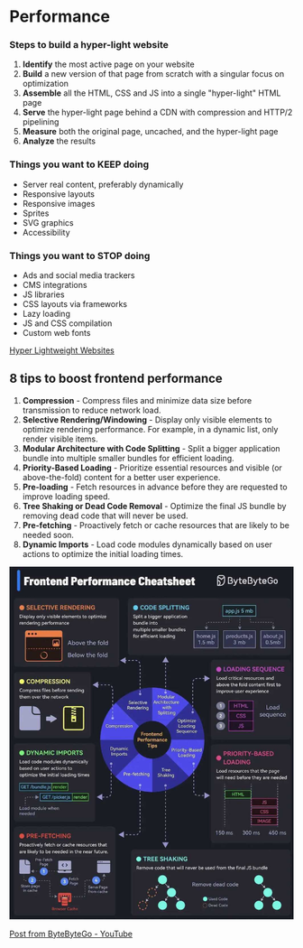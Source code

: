 # Performance

### Steps to build a hyper-light website

1. **Identify** the most active page on your website
2. **Build** a new version of that page from scratch with a singular focus on optimization
3. **Assemble** all the HTML, CSS and JS into a single "hyper-light" HTML page
4. **Serve** the hyper-light page behind a CDN with compression and HTTP/2 pipelining
5. **Measure** both the original page, uncached, and the hyper-light page
6. **Analyze** the results

### Things you want to KEEP doing

- Server real content, preferably dynamically
- Responsive layouts
- Responsive images
- Sprites
- SVG graphics
- Accessibility

### Things you want to STOP doing

- Ads and social media trackers
- CMS integrations
- JS libraries
- CSS layouts via frameworks
- Lazy loading
- JS and CSS compilation
- Custom web fonts

[Hyper Lightweight Websites](https://www.youtube.com/watch?v=VUwyYhNO63I)

## 8 tips to boost frontend performance

1. **Compression** - Compress files and minimize data size before transmission to reduce network load.
2. **Selective Rendering/Windowing** - Display only visible elements to optimize rendering performance. For example, in a dynamic list, only render visible items.
3. **Modular Architecture with Code Splitting** - Split a bigger application bundle into multiple smaller bundles for efficient loading.
4. **Priority-Based Loading** - Prioritize essential resources and visible (or above-the-fold) content for a better user experience.
5. **Pre-loading** - Fetch resources in advance before they are requested to improve loading speed.
6. **Tree Shaking or Dead Code Removal** - Optimize the final JS bundle by removing dead code that will never be used.
7. **Pre-fetching** - Proactively fetch or cache resources that are likely to be needed soon.
8. **Dynamic Imports** - Load code modules dynamically based on user actions to optimize the initial loading times.

![Frontend Performance Cheatsheet](../../media/Pasted%20image%2020240605180411.jpg)

[Post from ByteByteGo - YouTube](https://www.youtube.com/channel/UCZgt6AzoyjslHTC9dz0UoTw/community?lb=Ugkxb9-E5Z6uubpOMMwxhQQ1NT4RTYC-yP_u)
